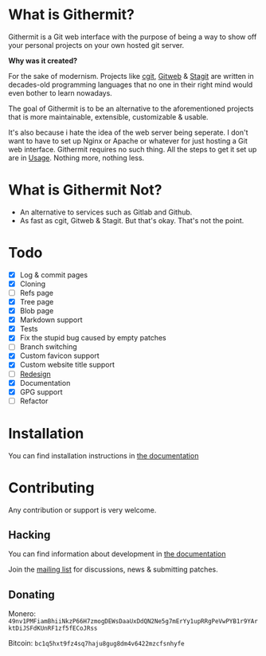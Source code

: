 # What is Githermit?
Githermit is a Git web interface with the purpose of being a way to show off your personal projects on your own hosted git server.

**Why was it created?**

For the sake of modernism.
Projects like [cgit](https://git.zx2c4.com/cgit/), [Gitweb](https://repo.or.cz/git.git/tree/HEAD:/gitweb) & [Stagit](https://codemadness.org/stagit.html) are written in decades-old programming languages that no one in their right mind would even bother to learn nowadays.

The goal of Githermit is to be an alternative to the aforementioned projects that is more maintainable, extensible, customizable & usable.

It's also because i hate the idea of the web server being seperate. I don't want to have to set up Nginx or Apache or whatever for just hosting a Git web interface.
Githermit requires no such thing. All the steps to get it set up are in [Usage](#Installation). Nothing more, nothing less.

# What is Githermit Not?
- An alternative to services such as Gitlab and Github.
- As fast as cgit, Gitweb & Stagit. But that's okay. That's not the point.

# Todo
- [x] Log & commit pages
- [x] Cloning
- [ ] Refs page
- [x] Tree page
- [x] Blob page
- [x] Markdown support
- [x] Tests
- [x] Fix the stupid bug caused by empty patches
- [ ] Branch switching
- [x] Custom favicon support
- [x] Custom website title support
- [ ] [Redesign](https://www.figma.com/file/r8P4m4SFTFkPfxkfoRrhtV/Githermit)
- [x] Documentation
- [x] GPG support
- [ ] Refactor

# Installation
You can find installation instructions in [the documentation](/docs_src/installation.md)

# Contributing
Any contribution or support is very welcome.

## Hacking
You can find information about development in [the documentation](/docs_src/hacking.md)

Join the [mailing list](https://lists.hampusmat.com/mailman3/lists/githermit.lists.hampusmat.com/) for discussions, news & submitting patches.

## Donating
Monero: `49nv1PMFiamBhiiNkzP66H7zmogDEWsDaaUxDdQN2Ne5g7mErYy1upRRgPeVwPYB1r9YArktDiJSFdKUnRF1zf5fECoJRss`

Bitcoin: `bc1q5hxt9fz4sq7haju8gug8dm4v6422mzcfsnhyfe`
